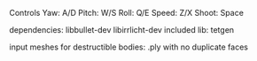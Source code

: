 Controls
Yaw: A/D
Pitch: W/S
Roll: Q/E
Speed: Z/X
Shoot: Space

dependencies: libbullet-dev libirrlicht-dev
included lib: tetgen

input meshes for destructible bodies: .ply with no duplicate faces

